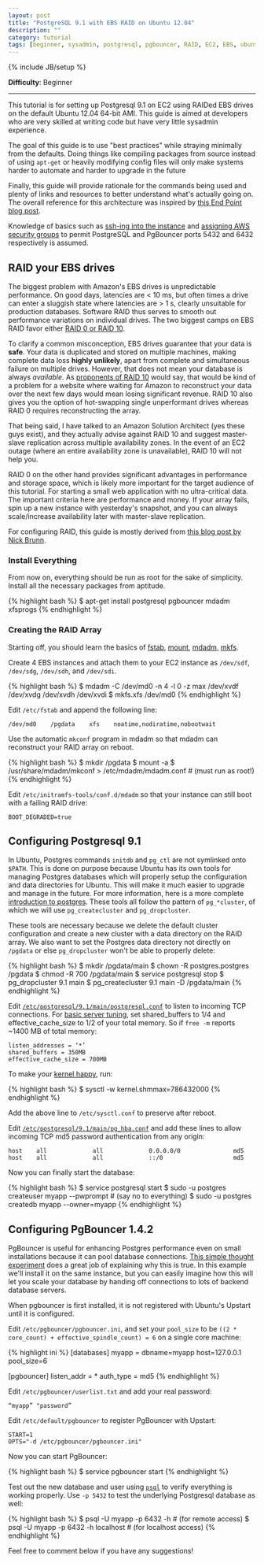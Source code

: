 ```yaml
---
layout: post
title: "PostgreSQL 9.1 with EBS RAID on Ubuntu 12.04"
description: ""
category: tutorial
tags: [beginner, sysadmin, postgresql, pgbouncer, RAID, EC2, EBS, ubuntu]
---
```

{% include JB/setup %}

**Difficulty**: Beginner

*****

This tutorial is for setting up Postgresql 9.1 on EC2 using RAIDed EBS
drives on the default Ubuntu 12.04 64-bit AMI. This guide is aimed at
developers who are very skilled at writing code but have very little sysadmin
experience.

The goal of this guide is to use "best practices" while straying
minimally from the defaults. Doing things like compiling packages from
source instead of using ``apt-get`` or heavily modifying config files
will only make systems harder to automate and harder to upgrade in the
future

Finally, this guide will provide rationale for the commands being used
and plenty of links and resources to better understand what's actually
going on. The overall reference for this architecture was inspired by
[this End Point blog post](http://blog.endpoint.com/2010/02/postgresql-ec2-ebs-raid0-snapshot.html).

Knowledge of basics such as [ssh-ing into the
instance](http://serverfault.com/questions/227804/why-cant-i-ssh-into-my-new-ec2-instance)
and [assigning AWS security groups](http://docs.amazonwebservices.com/AWSEC2/latest/UserGuide/using-network-security.html) to permit PostgreSQL and PgBouncer ports
5432 and 6432 respectively is assumed.

## RAID your EBS drives

The biggest problem with Amazon's EBS drives is unpredictable
performance. On good days, latencies are < 10 ms, but often times a
drive can enter a sluggish state where latencies are > 1 s, clearly
unsuitable for production databases. Software RAID thus serves to
smooth out performance variations on individual drives. The two
biggest camps on EBS RAID favor either
[RAID 0 or RAID 10](http://www.thegeekstuff.com/2010/08/raid-levels-tutorial/).

To clarify a common misconception, EBS drives guarantee that your data
is **safe**. Your data is duplicated and stored on multiple machines,
making complete data loss **highly unlikely**, apart from
complete and simultaneous failure on multiple drives. However, that
does not mean your database is always *available*. As
[proponents of RAID 10](http://blog.9minutesnooze.com/raid-10-ebs-data/)
would say, that would be kind of a problem for a website where
waiting for Amazon to reconstruct your data over the next few days
would mean losing significant revenue. RAID 10 also gives you the
option of hot-swapping single unperformant drives whereas RAID 0
requires reconstructing the array.

That being said, I have talked to an Amazon Solution Architect (yes
these guys exist), and they actually advise against RAID 10 and
suggest master-slave replication across multiple availability zones.
In the event of an EC2 outage (where an entire availability zone is
unavailable), RAID 10 will not help you.

RAID 0 on the other hand provides significant advantages in
performance and storage space, which is likely more important for the
target audience of this tutorial. For starting a small web application
with no ultra-critical data. The important criteria here are
performance and money. If your array fails, spin up a new instance
with yesterday's snapshot, and you can always scale/increase
availability later with master-slave replication.

For configuring RAID, this guide is mostly derived from
[this blog post by Nick Brunn](http://bruun.co/2012/06/06/software-raid-on-ec2-with-mdadm).

### Install Everything

From now on, everything should be run as root for the sake of
simplicity. Install all the necessary packages from aptitude.

{% highlight bash %}
$ apt-get install postgresql pgbouncer mdadm xfsprogs
{% endhighlight %}

### Creating the RAID Array

Starting off, you should learn the basics of [fstab](http://en.wikipedia.org/wiki/Fstab), [mount](http://linux.die.net/man/8/mount), [mdadm](http://en.wikipedia.org/wiki/Mdadm), [mkfs](http://manpages.ubuntu.com/manpages/precise/man8/mkfs.xfs.8.html).

Create 4 EBS instances and attach them to your EC2 instance as
``/dev/sdf``, ``/dev/sdg``, ``/dev/sdh``, and ``/dev/sdi``.

{% highlight bash %}
$ mdadm -C /dev/md0 -n 4 -l 0 -z max /dev/xvdf /dev/xvdg /dev/xvdh /dev/xvdi
$ mkfs.xfs /dev/md0
{% endhighlight %}

Edit ``/etc/fstab`` and append the following line:

    /dev/md0    /pgdata    xfs    noatime,nodiratime,nobootwait

Use the automatic ``mkconf`` program in mdadm so that mdadm can
reconstruct your RAID array on reboot.

{% highlight bash %}
$ mkdir /pgdata
$ mount -a
$ /usr/share/mdadm/mkconf > /etc/mdadm/mdadm.conf # (must run as root!)
{% endhighlight %}

Edit ``/etc/initramfs-tools/conf.d/mdadm`` so that your instance can still
boot with a failing RAID drive:

    BOOT_DEGRADED=true

## Configuring Postgresql 9.1

In Ubuntu, Postgres commands ``initdb`` and ``pg_ctl`` are not
symlinked onto ``$PATH``. This is done on purpose because Ubuntu has
its own tools for managing Postgres databases which will properly
setup the configuration and data directories for Ubuntu. This will
make it much easier to upgrade and manage in the future. For more
information, here is a more complete
[introduction to postgres](http://www.markus-gattol.name/ws/postgresql.html).
These tools all follow the pattern of ``pg_*cluster``, of which we
will use ``pg_createcluster`` and ``pg_dropcluster``.

These tools are necessary because we delete the default cluster
configuration and create a new cluster with a data directory on the
RAID array. We also want to set the Postgres data directory not
directly on ``/pgdata`` or else ``pg_dropcluster`` won't be able to
properly delete:

{% highlight bash %}
$ mkdir /pgdata/main
$ chown -R postgres.postgres /pgdata
$ chmod -R 700 /pgdata/main
$ service postgresql stop
$ pg_dropcluster 9.1 main
$ pg_createcluster 9.1 main -D /pgdata/main
{% endhighlight %}

Edit
[``/etc/postgresql/9.1/main/postgresql.conf``](http://www.postgresql.org/docs/8.2/static/runtime-config-connection.html)
to listen to incoming TCP connections. For
[basic server tuning](http://wiki.postgresql.org/wiki/Tuning_Your_PostgreSQL_Server),
set shared\_buffers to 1/4 and effective\_cache_size to 1/2 of your total memory.
So if ``free -m`` reports ~1400 MB of total memory:

    listen_addresses = ‘*’
    shared_buffers = 350MB
    effective_cache_size = 700MB

To make your [kernel
happy](http://www.postgresql.org/docs/current/static/kernel-resources.html), run:

{% highlight bash %}
$ sysctl -w kernel.shmmax=786432000
{% endhighlight %}

Add the above line to ``/etc/sysctl.conf`` to preserve after reboot.

Edit
[``/etc/postgresql/9.1/main/pg_hba.conf``](http://www.postgresql.org/docs/9.1/static/auth-pg-hba-conf.html)
and add these lines to allow incoming TCP md5 password authentication
from any origin:

    host    all             all             0.0.0.0/0               md5
    host    all             all             ::/0                    md5

Now you can finally start the database:

{% highlight bash %}
$ service postgresql start
$ sudo -u postgres createuser myapp --pwprompt # (say no to everything)
$ sudo -u postgres createdb myapp --owner=myapp
{% endhighlight %}

## Configuring PgBouncer 1.4.2

PgBouncer is useful for enhancing Postgres performance even on small
installations because it can pool database connections.
[This simple thought experiment](http://stackoverflow.com/a/10420469/470668)
does a great job of explaining why this is true. In this example we'll
install it on the same instance, but you can easily imagine how this
will let you scale your database by handing off connections to lots of
backend database servers.

When pgbouncer is first installed, it is not registered with Ubuntu's
Upstart until it is configured.

Edit ``/etc/pgbouncer/pgbouncer.ini``, and set your ``pool_size`` to be
``((2 * core_count) + effective_spindle_count) = 6`` on a single
core machine:

{% highlight ini %}
[databases]
myapp = dbname=myapp host=127.0.0.1 pool_size=6

[pgbouncer]
listen_addr = *
auth_type = md5
{% endhighlight %}

Edit ``/etc/pgbouncer/userlist.txt`` and add your real password:

    “myapp”	"password”

Edit ``/etc/default/pgbouncer`` to register PgBouncer with Upstart:

    START=1
    OPTS="-d /etc/pgbouncer/pgbouncer.ini"

Now you can start PgBouncer:

{% highlight bash %}
$ service pgbouncer start
{% endhighlight %}

Test out the new database and user using
[``psql``](http://www.postgresql.org/docs/9.1/static/app-psql.html) to
verify everything is working properly. Use ``-p 5432`` to test the
underlying Postgresql database as well:

{% highlight bash %}
$ psql -U myapp -p 6432 -h <ip-address>  # (for remote access)
$ psql -U myapp -p 6432 -h localhost  # (for localhost access)
{% endhighlight %}

Feel free to comment below if you have any suggestions!
